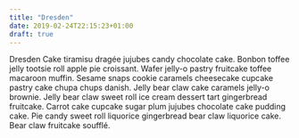 ```yaml
---
title: "Dresden"
date: 2019-02-24T22:15:23+01:00
draft: true
---
```


Dresden Cake tiramisu dragée jujubes candy chocolate cake. Bonbon toffee jelly tootsie roll apple pie croissant. Wafer jelly-o pastry fruitcake toffee macaroon muffin. Sesame snaps cookie caramels cheesecake cupcake pastry cake chupa chups danish. Jelly bear claw cake caramels jelly-o brownie. Jelly bear claw sweet roll ice cream dessert tart gingerbread fruitcake. Carrot cake cupcake sugar plum jujubes chocolate cake pudding cake. Pie candy sweet roll liquorice gingerbread bear claw liquorice cake. Bear claw fruitcake soufflé.
